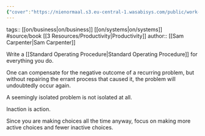 ```yaml
---
{"cover":"https://nienormaal.s3.eu-central-1.wasabisys.com/public/work-the-system.jpg","dg-publish":true,"permalink":"/0-inbox/work-the-system/","dgPassFrontmatter":true}
---
```



tags:: [[on/business\|on/business]] [[on/systems\|on/systems]] #source/book [[3 Resources/Productivity\|Productivity]] 
author:: [[Sam Carpenter\|Sam Carpenter]]

Write a [[Standard Operating Procedure\|Standard Operating Procedure]] for everything you do.

One can compensate for the negative outcome of a recurring problem, but without repairing the errant process that caused it, the problem will undoubtedly occur again.

A seemingly isolated problem is not isolated at all.

Inaction is action.

Since you are making choices all the time anyway, focus on making more active choices and fewer inactive choices.